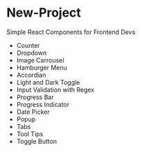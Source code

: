 # New-Project

Simple React Components for Frontend Devs

- Counter
- Dropdown
- Image Carrousel
- Hamburger Menu
- Accordian
- Light and Dark Toggle
- Input Validation with Regex
- Progress Bar
- Progress Indicator
- Date Picker
- Popup
- Tabs
- Tool Tips
- Toggle Button
